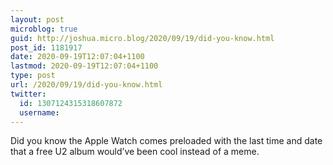 ```yaml
---
layout: post
microblog: true
guid: http://joshua.micro.blog/2020/09/19/did-you-know.html
post_id: 1181917
date: 2020-09-19T12:07:04+1100
lastmod: 2020-09-19T12:07:04+1100
type: post
url: /2020/09/19/did-you-know.html
twitter:
  id: 1307124315318607872
  username: 
---
```

Did you know the Apple Watch comes preloaded with the last time and date that a free U2 album would’ve been cool instead of a meme.
